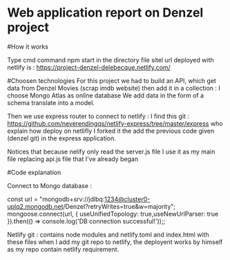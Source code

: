# Web application report on Denzel project



#How it works

Type cmd command npm start in the directory file
sitel url deployed with netlify is : https://project-denzel-delebecque.netlify.com/


#Choosen technologies
For this project we had to build an API, which get data from Denzel Movies (scrap imdb website) then add it in a collection : I choose Mongo Atlas as online database 
We add data in the form of a schema translate into a model.

Then we use express router to connect to netlify : I find this git : https://github.com/neverendingqs/netlify-express/tree/master/express who explain how deploy on netlifly
I forked it  the add the previous code given (denzel git) in the express application.

Notices that because nelify only read the server.js file I use it as my main file replacing api.js file that I've already began


#Code explanation

Connect to Mongo database :

const url = "mongodb+srv://jdlbq:1234@cluster0-uplq2.mongodb.net/Denzel?retryWrites=true&w=majority";
mongoose.connect(url, { useUnifiedTopology: true,useNewUrlParser: true }).then(() => console.log('DB connection successful!'));;




Netlify git : contains node modules and netlify.toml and index.html with these files when I add my git repo to netlify, the deployent works by himself as my repo contain netlify requirement.

